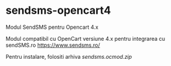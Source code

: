 # sendsms-opencart4

Modul SendSMS pentru Opencart 4.x

Modul compatibil cu OpenCart versiune 4.x pentru integrarea cu sendSMS.ro https://www.sendsms.ro/

Pentru instalare, folositi arhiva *sendsms.ocmod.zip*
